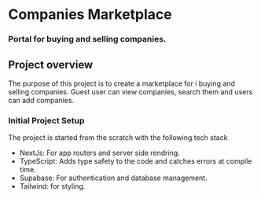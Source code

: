 # Companies Marketplace

### Portal for buying and selling companies.

## Project overview

The purpose of this project is to create a marketplace for i buying and selling companies. Guest user can view companies, search them and users can add companies.

### Initial Project Setup

The project is started from the scratch with the following tech stack

- NextJs: For app routers and server side rendring.
- TypeScript: Adds type safety to the code and catches errors at compile time.
- Supabase: For authentication and database management.
- Tailwind: for styling.
